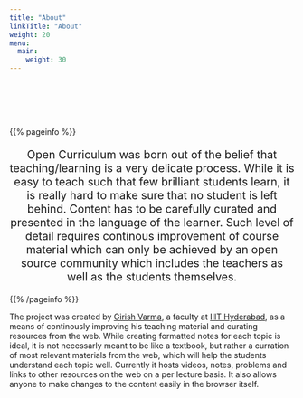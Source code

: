 ```yaml
---
title: "About"
linkTitle: "About"
weight: 20
menu:
  main:
    weight: 30
---
```


<br/>
<br/>
<br/>
<br/>

{{% pageinfo %}}

<p style="font-size:1.4em; text-align: center; line-">Open Curriculum was born out of the belief that teaching/learning is a very delicate process. While it is easy to teach such that few brilliant students learn, it is really hard to make sure that no student is left behind. Content has to be carefully curated and presented in the language of the learner. Such level of detail requires continous improvement of course material which can only be achieved by an open source community which includes the teachers as well as the students themselves.</p>

{{% /pageinfo %}}


The project was created by [Girish Varma](https://girishvarma.in), a faculty at [IIIT Hyderabad](https://iiit.ac.in/), as a means of continously improving his teaching material and curating resources from the web. While creating formatted notes for each topic is ideal, it is not necessarly meant to be like a textbook, but rather a curration of most relevant materials from the web, which will help the students understand each topic well. Currently it hosts videos, notes, problems and links to other resources on the web on a per lecture basis. It also allows anyone to make changes to the content easily in the browser itself.

